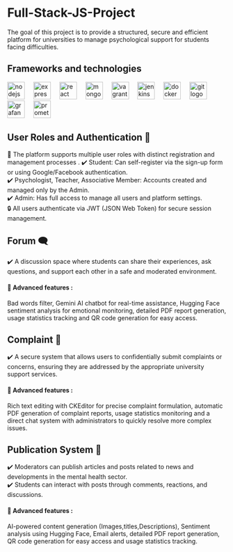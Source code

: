 # Full-Stack-JS-Project
The goal of this project is to provide a structured, secure and efficient platform for universities to manage psychological support for students facing difficulties.  
## Frameworks and technologies  
<p align="left">
<img src="https://cdn.jsdelivr.net/gh/devicons/devicon/icons/nodejs/nodejs-original.svg" height="40" alt="nodejs logo"  />
<img width="12" />
<img src="https://skillicons.dev/icons?i=express" height="40" alt="express logo"  />
<img width="12" />
<img src="https://cdn.jsdelivr.net/gh/devicons/devicon/icons/react/react-original.svg" height="40" alt="react logo"  />
<img width="12" />
<img src="https://cdn.simpleicons.org/mongodb/47A248" height="40" alt="mongodb logo"  />
<img width="12" />
<img src="https://cdn.jsdelivr.net/gh/devicons/devicon/icons/vagrant/vagrant-original.svg" height="40" alt="vagrant logo"  />
<img width="12" />
<img src="https://skillicons.dev/icons?i=jenkins" height="40" alt="jenkins logo"  />
<img width="12" />
<img src="https://cdn.jsdelivr.net/gh/devicons/devicon/icons/docker/docker-plain-wordmark.svg" height="40" alt="docker logo"  />
<img width="12" />
<img src="https://cdn.jsdelivr.net/gh/devicons/devicon/icons/git/git-original.svg" height="40" alt="git logo"  />
<img width="12" />
<img src="https://cdn.simpleicons.org/grafana/F46800" height="40" alt="grafana logo"  />
<img width="12" />
<img src="https://cdn.jsdelivr.net/gh/devicons/devicon/icons/prometheus/prometheus-original.svg" height="40" alt="prometheus logo"  />
<img width="12" />
</p>  

## User Roles and Authentication 👥 
🚀 The platform supports multiple user roles with distinct registration and management processes .
✔️ Student: Can self-register via the sign-up form or using Google/Facebook authentication.  
✔️ Psychologist, Teacher, Associative Member: Accounts created and managed only by the Admin.  
✔️ Admin: Has full access to manage all users and platform settings.  
🔒 All users authenticate via JWT (JSON Web Token) for secure session management.  

## Forum 🗨️
✔️ A discussion space where students can share their experiences, ask questions, and support each other in a safe and moderated environment.  
#### 🚀 Advanced features :
Bad words filter, Gemini AI chatbot for real-time assistance, Hugging Face sentiment analysis for emotional monitoring, detailed PDF report generation, usage statistics tracking and QR code generation for easy access.

## Complaint 📩
✔️ A secure system that allows users to confidentially submit complaints or concerns, ensuring they are addressed by the appropriate university support services.  
#### 🚀 Advanced features :
Rich text editing with CKEditor for precise complaint formulation, automatic PDF generation of complaint reports, usage statistics monitoring and a direct chat system with administrators to quickly resolve more complex issues.

## Publication System 📰 
✔️ Moderators can publish articles and posts related to news and developments in the mental health sector.  
✔️ Students can interact with posts through comments, reactions, and discussions.  
#### 🚀 Advanced features :
 AI-powered content generation (Images,titles,Descriptions), Sentiment analysis using Hugging Face, Email alerts, detailed PDF report generation, QR code generation for easy access and usage statistics tracking.

